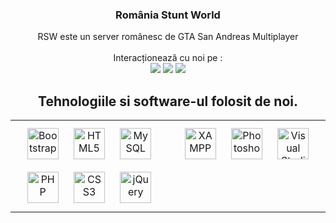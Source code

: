 ### <div align="center">România Stunt World</div>  
  

<div align="center">RSW este un server românesc de GTA San Andreas Multiplayer</div>  
  
<br>
<div align="center">Interacționează cu noi pe :
  <Br>
    <a href="http://rsw-server.ro/discord"><img src="https://img.shields.io/discord/841781551917432854?color=%235865F2&label=Discord" /></a> 
    <a href="https://www.instagram.com/rsw_samp/"><img src="https://img.shields.io/badge/Instagram-E4405F?logo=instagram&logoColor=white"></a> 
    <a href="https://www.youtube.com/@sixxt"><img src="https://img.shields.io/badge/Youtube-f00?logo=youtube&logoColor=white"></a>
</div>  


  ## <div align="center">  Tehnologiile si software-ul folosit de noi.  </div> 
<div align="center"><table><tr><td valign="top" width="50%">

<div align="center">  
<a href="https://getbootstrap.com/docs/3.4/javascript/" target="_blank"><img style="margin: 10px" src="https://profilinator.rishav.dev/skills-assets/bootstrap-plain.svg" alt="Bootstrap" height="50" /></a>  
<a href="https://en.wikipedia.org/wiki/HTML5" target="_blank"><img style="margin: 10px" src="https://profilinator.rishav.dev/skills-assets/html5-original-wordmark.svg" alt="HTML5" height="50" /></a>  
<a href="https://www.mysql.com/" target="_blank"><img style="margin: 10px" src="https://profilinator.rishav.dev/skills-assets/mysql-original-wordmark.svg" alt="MySQL" height="50" /></a>  
<a href="https://www.php.net/" target="_blank"><img style="margin: 10px" src="https://profilinator.rishav.dev/skills-assets/php-original.svg" alt="PHP" height="50" /></a>  
<a href="https://www.w3schools.com/css/" target="_blank"><img style="margin: 10px" src="https://profilinator.rishav.dev/skills-assets/css3-original-wordmark.svg" alt="CSS3" height="50" /></a>  
<a href="https://jquery.com/" target="_blank"><img style="margin: 10px" src="https://profilinator.rishav.dev/skills-assets/jquery.png" alt="jQuery" height="50" /></a> 
</div>

  </td>
<td valign="top" width="50%">  
<div align="center">   
<a href="https://www.apachefriends.org/" target="_blank"><img style="margin: 10px" src="https://profilinator.rishav.dev/skills-assets/xampp.png" alt="XAMPP" height="50" /></a>  
<a href="https://www.adobe.com/in/products/photoshop.html" target="_blank"><img style="margin: 10px" src="https://profilinator.rishav.dev/skills-assets/photoshop-plain.svg" alt="Photoshop" height="50" /></a>  
<a href="#" target="_blank"><img style="margin: 10px" src="https://upload.wikimedia.org/wikipedia/commons/thumb/9/9a/Visual_Studio_Code_1.35_icon.svg/2048px-Visual_Studio_Code_1.35_icon.svg.png" alt="Visual Studio Code" height="50" /></a>
</div>

  </td>
  </tr></table>  </div>

<br/>  
